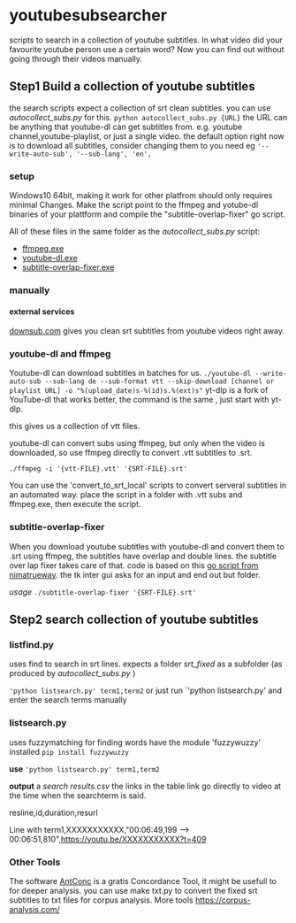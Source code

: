 # youtubesubsearcher
scripts to search in a collection of youtube subtitles. 
In what video did your favourite youtube person use a certain word? Now you can find out without going through their videos manually.


## Step1 Build a collection of youtube subtitles
the search scripts expect a collection of srt clean subtitles.
you can use *autocollect_subs.py* for this.
`python autocollect_subs.py {URL}`
the URL can be anything that youtube-dl can get subtitles from. e.g. youtube channel,youtube-playlist, or just a single video.
 the default option right now is to download all subtitles, consider changing them to you need eg `'--write-auto-sub', '--sub-lang', 'en', `
 
### setup
Windows10 64bit, making it work for other platfrom should only requires minimal Changes. Make the script point to the ffmpeg and yotube-dl binaries of your plattform and compile the "subtitle-overlap-fixer" go script.

All of these files in the same folder as the *autocollect_subs.py* script:
 * [ffmpeg.exe](https://ffmpeg.org/download.html)
 * [youtube-dl.exe](https://ytdl-org.github.io/youtube-dl/download.html)
 * [subtitle-overlap-fixer.exe](https://github.com/bindestrichsoz/youtubesubsearcher/raw/main/subtitle-overlap-fixer.exe)


### manually
#### external services
[downsub.com](https://downsub.com/) gives you clean srt subtitles from youtube videos right away.

### youtube-dl and ffmpeg
Youtube-dl can download subtitles in batches for us.
 `./youtube-dl --write-auto-sub --sub-lang de --sub-format vtt --skip-download [channel or playlist URL] -o "%(upload_date)s-%(id)s.%(ext)s"`
yt-dlp is a fork of YouTube-dl that works better, the command is the same , just start with yt-dlp.
  
this gives us a collection of vtt files.

youtube-dl can convert subs using ffmpeg, but only when the video is downloaded, so use ffmpeg directly to convert .vtt subtitles to .srt.

`./ffmpeg -i '{vtt-FILE}.vtt' '{SRT-FILE}.srt'`

You can use the 'convert_to_srt_local' scripts to convert serveral subtitles in an automated way.
place the script in a folder with .vtt subs and ffmpeg.exe, then execute the script.

### subtitle-overlap-fixer
When you download youtube subtitles with youtube-dl and convert them to .srt using ffmpeg, the subtitles have overlap and double lines.
the subtitle over lap fixer takes care of that. code is based on this [go script from nimatrueway](https://gist.github.com/nimatrueway/4589700f49c691e5413c5b2df4d02f4f).
the tk inter gui asks for an input and end out but folder.

*usage*
`./subtitle-overlap-fixer '{SRT-FILE}.srt'`


## Step2 search collection of youtube subtitles

### listfind.py
uses find to search in srt lines. expects a folder *srt_fixed* as a subfolder (as produced by *autocollect_subs.py* )

`'python listsearch.py' term1,term2`
or just run `'python listsearch.py' and enter the search terms manually


### listsearch.py

uses fuzzymatching for finding words
have the module 'fuzzywuzzy' installed `pip install fuzzywuzzy`

**use**
`'python listsearch.py' term1,term2`

**output**
a *search results.csv*  the links in the table link go directly to video at the time when the searchterm is said.

resline,id,duration,resurl

Line with term1,XXXXXXXXXXX,"00:06:49,199 --> 00:06:51,810",https://youtu.be/XXXXXXXXXXX?t=409

### Other Tools
The software [AntConc](http://www.laurenceanthony.net/software/antconc/) is a gratis Concordance Tool, it might be usefull to for deeper analysis. you can use make txt.py to convert the fixed srt subtitles to txt files for corpus analysis.
More tools https://corpus-analysis.com/


